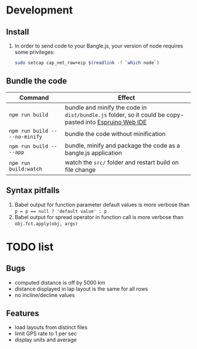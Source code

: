 

# Development

## Install

1. In order to send code to your Bangle.js, your version of node requires some privileges: 
   ```sh
   sudo setcap cap_net_raw+eip $(readlink -f `which node`)
   ```

## Bundle the code

| Command | Effect |
| ------- | ------ |
| `npm run build` | bundle and minify the code in `dist/bundle.js` folder, so it could be copy-pasted into [Espruino Web IDE][webIDE] |
| `npm run build -- --no-minify` | bundle the code without minification |
| `npm run build -- --app` | bundle, minify and package the code as a bangle.js application |
| `npm run build:watch` | watch the `src/` folder and restart build on file change |

## Syntax pitfalls

1. Babel output for function parameter default values is more verbose than `p = p == null ? 'default value' : p`
2. Babel output for spread operator in function call is more verbose than `obj.fct.apply(obj, args)`

# TODO list

## Bugs
- computed distance is off by 5000 km
- distance displayed in lap layout is the same for all rows
- no incline/decline values

## Features
- load layouts from distinct files
- limit GPS rate to 1 per sec
- display units and average

[webIDE]: https://www.espruino.com/ide/